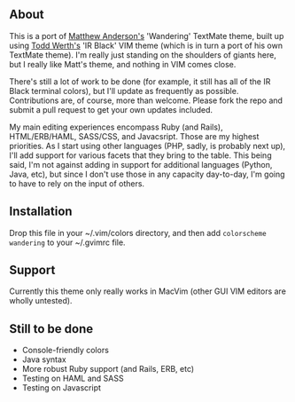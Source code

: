 ## About ##
This is a port of [Matthew Anderson's](https://github.com/wanderingmatt) 'Wandering' TextMate theme, built up using [Todd Werth's](https://github.com/twerth) 'IR Black' VIM theme (which is in turn a port of his own TextMate theme). I'm really just standing on the shoulders of giants here, but I really like Matt's theme, and nothing in VIM comes close.

There's still a lot of work to be done (for example, it still has all of the IR Black terminal colors), but I'll update as frequently as possible. Contributions are, of course, more than welcome. Please fork the repo and submit a pull request to get your own updates included.

My main editing experiences encompass Ruby (and Rails), HTML/ERB/HAML, SASS/CSS, and Javacsript. Those are my highest priorities. As I start using other languages (PHP, sadly, is probably next up), I'll add support for various facets that they bring to the table. This being said, I'm not against adding in support for additional languages (Python, Java, etc), but since I don't use those in any capacity day-to-day, I'm going to have to rely on the input of others.

## Installation ##
Drop this file in your ~/.vim/colors directory, and then add `colorscheme wandering` to your ~/.gvimrc file.

## Support ##
Currently this theme only really works in MacVim (other GUI VIM editors are wholly untested).

## Still to be done ##
* Console-friendly colors
* Java syntax
* More robust Ruby support (and Rails, ERB, etc)
* Testing on HAML and SASS
* Testing on Javascript
